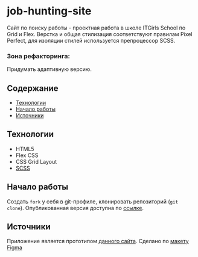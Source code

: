 # job-hunting-site
Сайт по поиску работы - проектная работа в школе ITGirls School по Grid и Flex. 
Верстка и общая стилизация соответствуют правилам Pixel Perfect, для изоляции стилей используется препроцессор SCSS.

### Зона рефакторинга: 
Придумать адаптивную версию.

## Содержание
- [Технологии](#технологии)
- [Начало работы](#начало-работы)
- [Источники](#источники)

## Технологии
- HTML5
- Flex CSS
- CSS Grid Layout
- [SCSS](https://sass-scss.ru/documentation/sintaksis/)

## Начало работы
Создать `fork` у себя в git-профиле, клонировать репозиторий (`git clone`).
Опубликованная версия доступна по [ссылке](https://stonetanya.github.io/job-hunting--site/).

## Источники
Приложение является прототипом [данного сайта](https://www.muncim.ro/).
Сделано по [макету Figma](https://www.figma.com/proto/oWun2mjBBfpqafFN1Ag04a/MUNCIM.RO?page-id=0%3A1&node-id=1-439&mode=design&t=lEE8m8meOV6ahn8w-1)

